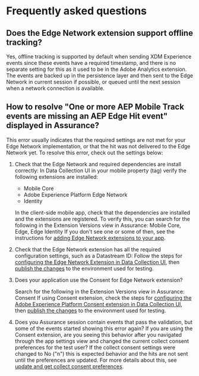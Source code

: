 # Frequently asked questions

## Does the Edge Network extension support offline tracking?

Yes, offline tracking is supported by default when sending XDM Experience events since these events have a required timestamp, and there is no separate setting for this as it used to be in the Adobe Analytics extension. The events are backed up in the persistence layer and then sent to the Edge Network in current session if possible, or queued until the next session when a network connection is available.

## How to resolve "One or more AEP Mobile Track events are missing an AEP Edge Hit event" displayed in Assurance?

This error usually indicates that the required settings are not met for your Edge Network implementation, or that the hit was not delivered to the Edge Network yet. To resolve this error, check out the settings below:

1. Check that the Edge Network and required dependencies are install correctly:
   In Data Collection UI in your mobile property (tag) verify the following extensions are installed:
   * Mobile Core
   * Adobe Experience Platform Edge Network
   * Identity

   In the client-side mobile app, check that the dependencies are installed and the extensions are registered.
   To verify this, you can search for the following in the Extension Versions view in Assurance: Mobile Core, Edge, Edge Identity
   If you don't see one or some of then, see the instructions for [adding Edge Network extensions to your app](https://developer.adobe.com/client-sdks/documentation/edge-network/#add-the-edge-network-extension-to-your-app).


2. Check that the Edge Network extension has all the required configuration settings, such as a Datastream ID:
   Follow the steps for [configuring the Edge Network Extension in Data Collection UI](https://developer.adobe.com/client-sdks/documentation/edge-network/), then [publish the changes](../getting-started/create-a-mobile-property.md#publish-the-configuration) to the environment used for testing.

3. Does your application use the Consent for Edge Network extension?

   Search for the following in the Extension Versions view in Assurance: Consent
   If using Consent extension, check the steps for [configuring the Adobe Experience Platform Consent extension in Data Collection UI](../consent-for-edge-network/index.md), then [publish the changes](../getting-started/create-a-mobile-property.md#publish-the-configuration) to the environment used for testing.

4. Does you Assurance session contain events that pass the validation, but some of the events started showing this error again?
   If you are using the Consent extension, are you seeing this behavior after you navigated through the app settings view and changed the current collect consent preferences for the test user?
   If the collect consent settings were changed to No ("n") this is expected behavior and the hits are not sent until the preferences are updated. For more details about this, see [update and get collect consent preferences](https://developer.adobe.com/client-sdks/documentation/privacy-and-gdpr/#update-and-get-collect-consent-preferences).
